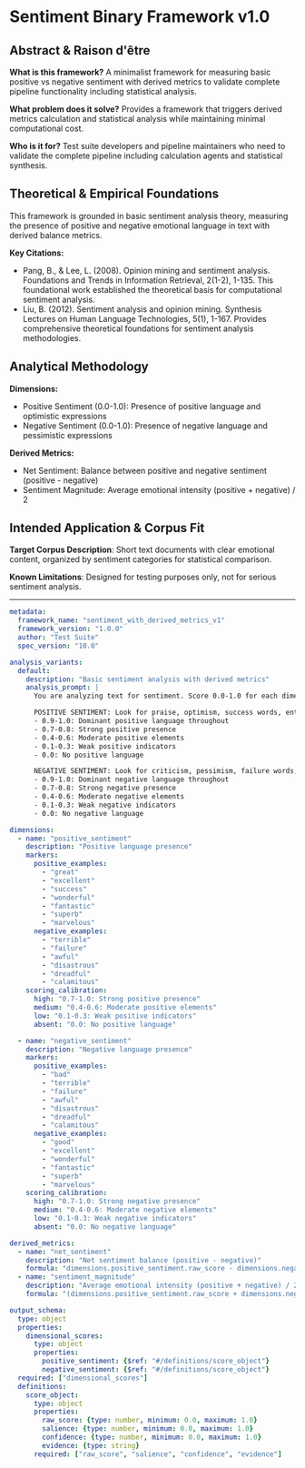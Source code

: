 # Sentiment Binary Framework v1.0

## Abstract & Raison d'être

**What is this framework?**
A minimalist framework for measuring basic positive vs negative sentiment with derived metrics to validate complete pipeline functionality including statistical analysis.

**What problem does it solve?**
Provides a framework that triggers derived metrics calculation and statistical analysis while maintaining minimal computational cost.

**Who is it for?**
Test suite developers and pipeline maintainers who need to validate the complete pipeline including calculation agents and statistical synthesis.

## Theoretical & Empirical Foundations

This framework is grounded in basic sentiment analysis theory, measuring the presence of positive and negative emotional language in text with derived balance metrics.

**Key Citations:**
- Pang, B., & Lee, L. (2008). Opinion mining and sentiment analysis. Foundations and Trends in Information Retrieval, 2(1-2), 1-135. This foundational work established the theoretical basis for computational sentiment analysis.
- Liu, B. (2012). Sentiment analysis and opinion mining. Synthesis Lectures on Human Language Technologies, 5(1), 1-167. Provides comprehensive theoretical foundations for sentiment analysis methodologies.

## Analytical Methodology

**Dimensions:**
- Positive Sentiment (0.0-1.0): Presence of positive language and optimistic expressions
- Negative Sentiment (0.0-1.0): Presence of negative language and pessimistic expressions

**Derived Metrics:**
- Net Sentiment: Balance between positive and negative sentiment (positive - negative)
- Sentiment Magnitude: Average emotional intensity (positive + negative) / 2

## Intended Application & Corpus Fit

**Target Corpus Description**: Short text documents with clear emotional content, organized by sentiment categories for statistical comparison.

**Known Limitations**: Designed for testing purposes only, not for serious sentiment analysis.

---

```yaml
metadata:
  framework_name: "sentiment_with_derived_metrics_v1"
  framework_version: "1.0.0"
  author: "Test Suite"
  spec_version: "10.0"

analysis_variants:
  default:
    description: "Basic sentiment analysis with derived metrics"
    analysis_prompt: |
      You are analyzing text for sentiment. Score 0.0-1.0 for each dimension.

      POSITIVE SENTIMENT: Look for praise, optimism, success words, enthusiasm
      - 0.9-1.0: Dominant positive language throughout
      - 0.7-0.8: Strong positive presence
      - 0.4-0.6: Moderate positive elements
      - 0.1-0.3: Weak positive indicators
      - 0.0: No positive language

      NEGATIVE SENTIMENT: Look for criticism, pessimism, failure words, despair
      - 0.9-1.0: Dominant negative language throughout
      - 0.7-0.8: Strong negative presence
      - 0.4-0.6: Moderate negative elements
      - 0.1-0.3: Weak negative indicators
      - 0.0: No negative language

dimensions:
  - name: "positive_sentiment"
    description: "Positive language presence"
    markers:
      positive_examples:
        - "great"
        - "excellent"
        - "success"
        - "wonderful"
        - "fantastic"
        - "superb"
        - "marvelous"
      negative_examples:
        - "terrible"
        - "failure"
        - "awful"
        - "disastrous"
        - "dreadful"
        - "calamitous"
    scoring_calibration:
      high: "0.7-1.0: Strong positive presence"
      medium: "0.4-0.6: Moderate positive elements"
      low: "0.1-0.3: Weak positive indicators"
      absent: "0.0: No positive language"

  - name: "negative_sentiment"
    description: "Negative language presence"
    markers:
      positive_examples:
        - "bad"
        - "terrible"
        - "failure"
        - "awful"
        - "disastrous"
        - "dreadful"
        - "calamitous"
      negative_examples:
        - "good"
        - "excellent"
        - "wonderful"
        - "fantastic"
        - "superb"
        - "marvelous"
    scoring_calibration:
      high: "0.7-1.0: Strong negative presence"
      medium: "0.4-0.6: Moderate negative elements"
      low: "0.1-0.3: Weak negative indicators"
      absent: "0.0: No negative language"

derived_metrics:
  - name: "net_sentiment"
    description: "Net sentiment balance (positive - negative)"
    formula: "dimensions.positive_sentiment.raw_score - dimensions.negative_sentiment.raw_score"
  - name: "sentiment_magnitude"
    description: "Average emotional intensity (positive + negative) / 2"
    formula: "(dimensions.positive_sentiment.raw_score + dimensions.negative_sentiment.raw_score) / 2"

output_schema:
  type: object
  properties:
    dimensional_scores:
      type: object
      properties:
        positive_sentiment: {$ref: "#/definitions/score_object"}
        negative_sentiment: {$ref: "#/definitions/score_object"}
  required: ["dimensional_scores"]
  definitions:
    score_object:
      type: object
      properties:
        raw_score: {type: number, minimum: 0.0, maximum: 1.0}
        salience: {type: number, minimum: 0.0, maximum: 1.0}
        confidence: {type: number, minimum: 0.0, maximum: 1.0}
        evidence: {type: string}
      required: ["raw_score", "salience", "confidence", "evidence"]
```
